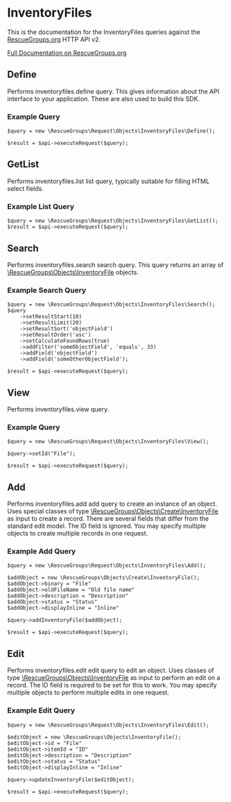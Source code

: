 # InventoryFiles

This is the documentation for the InventoryFiles queries against the [RescueGroups.org](https://www.rescuegroups.org/) HTTP API v2.

[Full Documentation on RescueGroups.org](https://userguide.rescuegroups.org/display/APIDG/Object+definitions#Objectdefinitions-inventoryfiles)

## Define
Performs inventoryfiles.define query. This gives information about the API interface to your application. These are also used to build this SDK.

### Example Query

    $query = new \RescueGroups\Request\Objects\InventoryFiles\Define();

    $result = $api->executeRequest($query);
## GetList
Performs inventoryfiles.list list query, typically suitable for filling HTML select fields.

### Example List Query

    $query = new \RescueGroups\Request\Objects\InventoryFiles\GetList();
    $result = $api->executeRequest($query);
## Search
Performs inventoryfiles.search search query. This query returns an array of [\RescueGroups\Objects\InventoryFile](../../../src/Objects/InventoryFile.php) objects.

### Example Search Query

    $query = new \RescueGroups\Request\Objects\InventoryFiles\Search();
    $query
        ->setResultStart(10)
        ->setResultLimit(20)
        ->setResultSort('objectField')
        ->setResultOrder('asc')
        ->setCalculateFoundRows(true)
        ->addFilter('someObjectField', 'equals', 33)
        ->addField('objectField')
        ->addField('someOtherObjectField');

    $result = $api->executeRequest($query);
## View
Performs inventoryfiles.view query.

### Example Query

    $query = new \RescueGroups\Request\Objects\InventoryFiles\View();

    $query->setId("File");

    $result = $api->executeRequest($query);

## Add
Performs inventoryfiles.add add query to create an instance of an object. Uses special classes of type [\RescueGroups\Objects\Create\InventoryFile](../../../src/Objects/InventoryFile.php) as input to create a record. There are several fields that differ from the standard edit model. The ID field is ignored. You may specify multiple objects to create multiple records in one request.

### Example Add Query

    $query = new \RescueGroups\Request\Objects\InventoryFiles\Add();

    $addObject = new \RescueGroups\Objects\Create\InventoryFile();
    $addObject->binary = "File"
    $addObject->oldFileName = "Old file name"
    $addObject->description = "Description"
    $addObject->status = "Status"
    $addObject->displayInline = "Inline"

    $query->addInventoryFile($addObject);

    $result = $api->executeRequest($query);
## Edit
Performs inventoryfiles.edit edit query to edit an object. Uses classes of type [\RescueGroups\Objects\InventoryFile](../../../src/Objects/InventoryFile.php) as input to perform an edit on a record. The ID field is required to be set for this to work. You may specify multiple objects to perform multiple edits in one request.

### Example Edit Query

    $query = new \RescueGroups\Request\Objects\InventoryFiles\Edit();

    $editObject = new \RescueGroups\Objects\InventoryFile();
    $editObject->id = "File"
    $editObject->itemId = "ID"
    $editObject->description = "Description"
    $editObject->status = "Status"
    $editObject->displayInline = "Inline"

    $query->updateInventoryFile($editObject);

    $result = $api->executeRequest($query);
